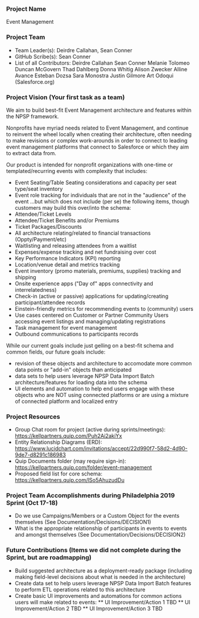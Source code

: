 ### Project Name
Event Management


### Project Team
* Team Leader(s): Deirdre Callahan, Sean Conner
* GitHub Scribe(s): Sean Conner
* List of all Contributors:
Deirdre Callahan
Sean Conner
Melanie Tolomeo
Duncan McGovern
Thad Dahlberg
Donna Whitig
Alison Zwecker
Alline Avance
Esteban Dozsa
Sara Monostra
Justin Gilmore
Art Odoqui (Salesforce.org)


### Project Vision (Your first task as a team)
We aim to build best-fit Event Management architecture and features within the NPSP framework.

Nonprofits have myriad needs related to Event Management, and continue to reinvent the wheel locally when creating their architecture, often needing to make revisions or complex work-arounds in order to connect to leading event management platforms that connect to Salesforce or which they aim to extract data from.

Our product is intended for nonprofit organizations with one-time or templated/recurring events with complexity that includes:
* Event Seating/Table Seating considerations and capacity per seat type/seat inventory
* Event role tracking for individuals that are not in the "audience" of the event
...but which does not include (per se) the following items, though customers may build this over/into the schema:
* Attendee/Ticket Levels
* Attendee/Ticket Benefits and/or Premiums
* Ticket Packages/Discounts
* All architecture relating/related to financial transactions (Oppty/Payment/etc)
* Waitlisting and releasing attendees from a waitlist
* Expenses/expense tracking and net fundraising over cost
* Key Performance Indicators (KPI) reporting
* Location/venue detail and metrics tracking
* Event inventory (promo materials, premiums, supplies) tracking and shipping
* Onsite experience apps ("Day of" apps connectivity and interrelatedness)
* Check-in (active or passive) applications for updating/creating participant/attendee records
* Einstein-friendly metrics for recommending events to (community) users
* Use cases centered on Customer or Partner Community Users accessing event listings and managing/updating registrations
* Task management for event management
* Outbound communications to participants records

While our current goals include just gelling on a best-fit schema and common fields, our future goals include: 
* revision of these objects and architecture to accomodate more common data points or "add-in" objects than anticipated
* data sets to help users leverage NPSP Data Import Batch architecture/features for loading data into the schema
* UI elements and automation to help end users engage with these objects who are NOT using connected platforms or are using a mixture of connected platform and localized entry

### Project Resources
* Group Chat room for project (active during sprints/meetings): https://kellpartners.quip.com/Puh2Ai2akiYx
* Entity Relationship Diagrams (ERD): https://www.lucidchart.com/invitations/accept/22d990f7-58d2-4d90-9de7-d8291c186983
* Quip Documents folder (may require sign-in): https://kellpartners.quip.com/folder/event-management
* Proposed field list for core schema: https://kellpartners.quip.com/lSo5AhuzudDu

### Project Team Accomplishments during Philadelphia 2019 Sprint (Oct 17-18)
* Do we use Campaigns/Members or a Custom Object for the events themselves (See Documentation/Decisions/DECISION1)
* What is the appropriate relationship of participants in events to events and amongst themselves (See Documentation/Decisions/DECISION2)

### Future Contributions (Items we did not complete during the Sprint, but are roadmapping)
* Build suggested architecture as a deployment-ready package (including making field-level decisions about what is needed in the architecture)
* Create data set to help users leverage NPSP Data Import Batch features to perform ETL operations related to this architecture
* Create basic UI improvements and automations for common actions users will make related to events:
** UI Improvement/Action 1 TBD
** UI Improvement/Action 2 TBD
** UI Improvement/Action 3 TBD
